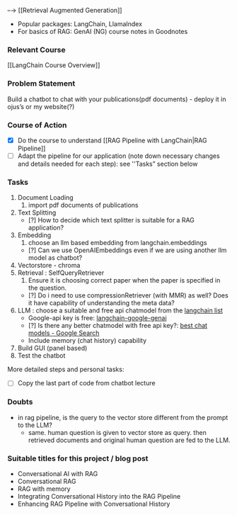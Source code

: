 –→ [[Retrieval Augmented Generation]]
- Popular packages: LangChain, LlamaIndex
- For basics of RAG: GenAI (NG) course notes in Goodnotes
### Relevant Course
[[LangChain Course Overview]]
### Problem Statement
Build a chatbot to chat with your publications(pdf documents) - deploy it in ojus’s or my website(?) 

### Course of Action 
- [x]  Do the course to understand [[RAG Pipeline with LangChain|RAG Pipeline]]
- [ ] Adapt the pipeline for our application (note down necessary changes and details needed for each step): see ''Tasks” section below

### Tasks
1. Document Loading
	1. import pdf documents of publications
2. Text Splitting
	- [?] How to decide which text splitter is suitable for a RAG application?
3. Embedding 
	1. choose an llm based embedding from langchain.embeddings
	- [?] Can we use OpenAIEmbeddings even if we are using another llm model as chatbot?
4. Vectorstore - chroma
5. Retrieval : SelfQueryRetriever 
	1. Ensure it is choosing correct paper when the paper is specified in the question.
	- [?] Do i need to use compressionRetriever (with MMR) as well? Does it have capability of understanding the meta data?
6. LLM : choose a suitable and free api chatmodel from the [langchain list](https://python.langchain.com/v0.2/docs/integrations/chat/)
	- Google-api key is free: [langchain-google-genai](https://python.langchain.com/v0.2/api_reference/google_genai/chat_models/langchain_google_genai.chat_models.ChatGoogleGenerativeAI.html) 
	- [?] Is there any better chatmodel with free api key?:  [best chat models - Google Search](https://www.google.com/search?q=which+are+the+best+chat+models&ie=UTF-8)
	- Include memory (chat history) capability
7.  Build GUI (panel based)
8. Test the chatbot

More detailed steps and personal tasks:
- [ ] Copy the last part of code from chatbot lecture


### Doubts
- in rag pipeline, is the query to the vector store different from the prompt to the LLM?
	- same. human question is given to vector store as query. then retrieved documents and original human question are fed to the LLM.


### Suitable titles for this project / blog post
- Conversational AI with RAG
- Conversational RAG
- RAG with memory
- Integrating Conversational History into the RAG Pipeline
- Enhancing RAG Pipeline with Conversational History